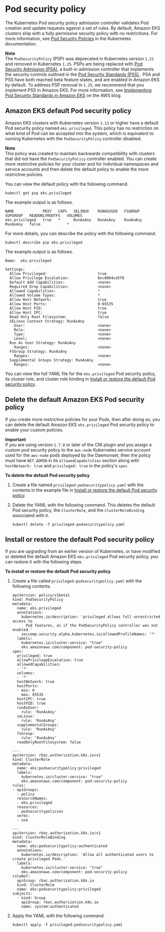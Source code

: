 # Pod security policy<a name="pod-security-policy"></a>

The Kubernetes Pod security policy admission controller validates Pod creation and update requests against a set of rules\. By default, Amazon EKS clusters ship with a fully permissive security policy with no restrictions\. For more information, see [Pod Security Policies](https://kubernetes.io/docs/concepts/policy/pod-security-policy/) in the Kubernetes documentation\.

**Note**  
The `PodSecurityPolicy` \(PSP\) was deprecated in Kubernetes version `1.21` and removed in Kubernetes `1.25`\. PSPs are being replaced with [Pod Security Admission \(PSA\)](https://kubernetes.io/docs/concepts/security/pod-security-admission/), a built\-in admission controller that implements the security controls outlined in the [Pod Security Standards \(PSS\) ](https://kubernetes.io/docs/concepts/security/pod-security-standards/)\. PSA and PSS have both reached beta feature states, and are enabled in Amazon EKS by default\. To address PSP removal in `1.25`, we recommend that you implement PSS in Amazon EKS\. For more information, see [Implementing Pod Security Standards in Amazon EKS](http://aws.amazon.com/blogs/containers/implementing-pod-security-standards-in-amazon-eks/) on the AWS blog\.

## Amazon EKS default Pod security policy<a name="default-psp"></a>

Amazon EKS clusters with Kubernetes version `1.13` or higher have a default Pod security policy named `eks.privileged`\. This policy has no restriction on what kind of Pod can be accepted into the system, which is equivalent to running Kubernetes with the `PodSecurityPolicy` controller disabled\.

**Note**  
This policy was created to maintain backwards compatibility with clusters that did not have the `PodSecurityPolicy` controller enabled\. You can create more restrictive policies for your cluster and for individual namespaces and service accounts and then delete the default policy to enable the more restrictive policies\.

You can view the default policy with the following command\.

```
kubectl get psp eks.privileged
```

The example output is as follows\.

```
NAME             PRIV   CAPS   SELINUX    RUNASUSER   FSGROUP    SUPGROUP   READONLYROOTFS   VOLUMES
eks.privileged   true   *      RunAsAny   RunAsAny    RunAsAny   RunAsAny   false            *
```

For more details, you can describe the policy with the following command\.

```
kubectl describe psp eks.privileged
```

The example output is as follows\.

```
Name:  eks.privileged

Settings:
  Allow Privileged:                       true
  Allow Privilege Escalation:             0xc0004ce5f8
  Default Add Capabilities:               <none>
  Required Drop Capabilities:             <none>
  Allowed Capabilities:                   *
  Allowed Volume Types:                   *
  Allow Host Network:                     true
  Allow Host Ports:                       0-65535
  Allow Host PID:                         true
  Allow Host IPC:                         true
  Read Only Root Filesystem:              false
  SELinux Context Strategy: RunAsAny
    User:                                 <none>
    Role:                                 <none>
    Type:                                 <none>
    Level:                                <none>
  Run As User Strategy: RunAsAny
    Ranges:                               <none>
  FSGroup Strategy: RunAsAny
    Ranges:                               <none>
  Supplemental Groups Strategy: RunAsAny
    Ranges:                               <none>
```

You can view the full YAML file for the `eks.privileged` Pod security policy, its cluster role, and cluster role binding in [Install or restore the default Pod security policy](#psp-install-or-restore-default)\.

## Delete the default Amazon EKS Pod security policy<a name="psp-delete-default"></a>

If you create more restrictive policies for your Pods, then after doing so, you can delete the default Amazon EKS `eks.privileged` Pod security policy to enable your custom policies\.

**Important**  
If you are using version `1.7.0` or later of the CNI plugin and you assign a custom pod security policy to the `aws-node` Kubernetes service account used for the `aws-node` pods deployed by the Daemonset, then the policy must have `NET_ADMIN` in its `allowedCapabilities` section along with `hostNetwork: true` and `privileged: true` in the policy's `spec`\.

**To delete the default Pod security policy**

1. Create a file named *`privileged-podsecuritypolicy.yaml`* with the contents in the example file in [Install or restore the default Pod security policy](#psp-install-or-restore-default)\.

1. Delete the YAML with the following command\. This deletes the default Pod security policy, the `ClusterRole`, and the `ClusterRoleBinding` associated with it\.

   ```
   kubectl delete -f privileged-podsecuritypolicy.yaml
   ```

## Install or restore the default Pod security policy<a name="psp-install-or-restore-default"></a>

If you are upgrading from an earlier version of Kubernetes, or have modified or deleted the default Amazon EKS `eks.privileged` Pod security policy, you can restore it with the following steps\.

**To install or restore the default Pod security policy**

1. Create a file called `privileged-podsecuritypolicy.yaml` with the following contents\.

   ```
   apiVersion: policy/v1beta1
   kind: PodSecurityPolicy
   metadata:
     name: eks.privileged
     annotations:
       kubernetes.io/description: 'privileged allows full unrestricted access to
         Pod features, as if the PodSecurityPolicy controller was not enabled.'
       seccomp.security.alpha.kubernetes.io/allowedProfileNames: '*'
     labels:
       kubernetes.io/cluster-service: "true"
       eks.amazonaws.com/component: pod-security-policy
   spec:
     privileged: true
     allowPrivilegeEscalation: true
     allowedCapabilities:
     - '*'
     volumes:
     - '*'
     hostNetwork: true
     hostPorts:
     - min: 0
       max: 65535
     hostIPC: true
     hostPID: true
     runAsUser:
       rule: 'RunAsAny'
     seLinux:
       rule: 'RunAsAny'
     supplementalGroups:
       rule: 'RunAsAny'
     fsGroup:
       rule: 'RunAsAny'
     readOnlyRootFilesystem: false
   
   ---
   apiVersion: rbac.authorization.k8s.io/v1
   kind: ClusterRole
   metadata:
     name: eks:podsecuritypolicy:privileged
     labels:
       kubernetes.io/cluster-service: "true"
       eks.amazonaws.com/component: pod-security-policy
   rules:
   - apiGroups:
     - policy
     resourceNames:
     - eks.privileged
     resources:
     - podsecuritypolicies
     verbs:
     - use
   
   ---
   apiVersion: rbac.authorization.k8s.io/v1
   kind: ClusterRoleBinding
   metadata:
     name: eks:podsecuritypolicy:authenticated
     annotations:
       kubernetes.io/description: 'Allow all authenticated users to create privileged Pods.'
     labels:
       kubernetes.io/cluster-service: "true"
       eks.amazonaws.com/component: pod-security-policy
   roleRef:
     apiGroup: rbac.authorization.k8s.io
     kind: ClusterRole
     name: eks:podsecuritypolicy:privileged
   subjects:
     - kind: Group
       apiGroup: rbac.authorization.k8s.io
       name: system:authenticated
   ```

1. Apply the YAML with the following command\.

   ```
   kubectl apply -f privileged-podsecuritypolicy.yaml
   ```